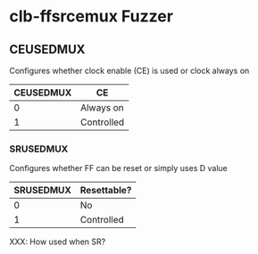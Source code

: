 # clb-ffsrcemux Fuzzer

## CEUSEDMUX

Configures whether clock enable (CE) is used or clock always on

| CEUSEDMUX  | CE               |
|------------|------------------|
| 0          | Always on        |
| 1          | Controlled       |


### SRUSEDMUX

Configures whether FF can be reset or simply uses D value

| SRUSEDMUX  | Resettable?      |
|------------|------------------|
| 0          | No               |
| 1          | Controlled       |

XXX: How used when SR?


